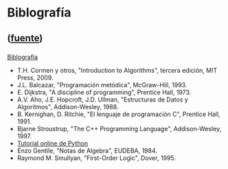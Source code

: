 # Biblografía
([fuente](https://campus.exactas.uba.ar/course/view.php?id=1010&section=5))
---
###
[Biblografía](https://campus.exactas.uba.ar/course/view.php?id=1010&section=5)

  - T.H. Cormen y otros, "Introduction to Algorithms", tercera edición, MIT Press, 2009.
  - J.L. Balcazar, "Programación metódica", McGraw-Hill, 1993.
  - E. Dijkstra, "A discipline of programming", Prentice Hall, 1973.
  - A.V. Aho, J.E. Hopcroft, J.D. Ullman, "Estructuras de Datos y Algoritmos", Addison-Wesley, 1988.
  - B. Kernighan, D. Ritchie, "El lenguaje de programación C", Prentice Hall, 1991.
  - Bjarne Stroustrup, "The C++ Programming Language", Addison-Wesley, 1997.
  - [Tutorial online de Python](http://docs.python.org/tutorial/)
  - Enzo Gentile, "Notas de Algebra", EUDEBA, 1984.
  - Raymond M. Smullyan, "First-Order Logic", Dover, 1995.


